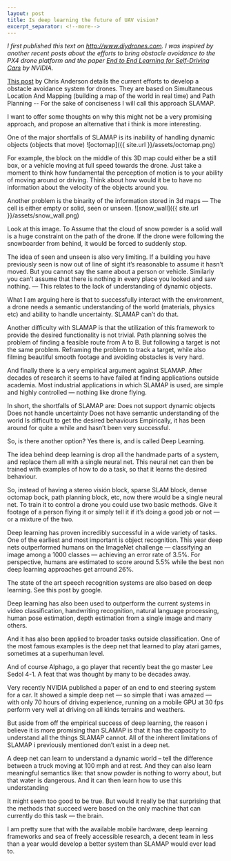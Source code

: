 ```yaml
---
layout: post
title: Is deep learning the future of UAV vision?
excerpt_separator: <!--more-->
---
```


*I first published this text on <http://www.diydrones.com>. I was inspired by another recent posts about the efforts to bring obstacle avoidance to the PX4 drone platform and the paper [End to End Learning for Self-Driving Cars](https://arxiv.org/abs/1604.07316) by NVIDIA.*

[This post](http://diydrones.com/profiles/blogs/px4-update-obstacle-avoidance-talk-at-dronecode-unconference) by Chris Anderson details the current efforts to develop a obstacle avoidance system for drones. They are based on Simultaneous Location And Mapping (building a map of the world in real time) and Path Planning -- For the sake of conciseness I will call this approach SLAMAP.

 I want to offer some thoughts on why this might not be a very promising approach, and propose an alternative that i think is more interesting.

One of the major shortfalls of SLAMAP is its inability of handling dynamic objects (objects that move)
![octomap]({{ site.url }}/assets/octomap.png)
<!--more-->
For example, the block on the middle of this 3D map could either be a still box, or a vehicle moving at full speed towards the drone. Just take a moment to think how fundamental the perception of motion is to your ability of moving around or driving. Think about how would it be to have no information about the velocity of the objects around you.

Another problem is the binarity of the information stored in 3d maps — The cell is either empty or solid, seen or unseen.
![snow_wall]({{ site.url }}/assets/snow_wall.png)

Look at this image. To Assume that the cloud of snow powder is a solid wall is a huge constraint on the path of the drone. If the drone were following the snowboarder from behind, it would be forced to suddenly stop.

The idea of seen and unseen is also very limiting. If a building you have previously seen is now out of line of sight it’s reasonable to assume it hasn’t moved. But you cannot say the same about a person or vehicle. Similarly you can’t assume that there is nothing in every place you looked and saw nothing. — This relates to the lack of understanding of dynamic objects.

What I am arguing here is that to successfully interact with the environment, a drone needs a semantic understanding of the world (materials, physics etc) and ability to handle uncertainty. SLAMAP can’t do that.

Another difficulty with SLAMAP is that the utilization of this framework to provide the desired functionality is not trivial. Path planning solves the problem of finding a feasible route from A to B. But following a target is not the same problem. Reframing the problem to track a target, while also filming beautiful smooth footage and avoiding obstacles is very hard.

And finally there is a very empirical argument against SLAMAP. After decades of research it seems to have failed at finding applications outside academia. Most industrial applications in which SLAMAP is used, are simple and highly controlled — nothing like drone flying.

In short, the shortfalls of SLAMAP are:
Does not support dynamic objects
Does not handle uncertainty
Does not have semantic understanding of the world
Is difficult to get the desired behaviours
Empirically, it has been around for quite a while and hasn’t been very successful.


So, is there another option? Yes there is, and is called Deep Learning.

The idea behind deep learning is drop all the handmade parts of a system, and replace them all with a single neural net. This neural net can then be trained with examples of how to do a task, so that it learns the desired behaviour.

So, instead of having a stereo visión block, sparse SLAM block, dense octomap bock, path planning block, etc, now there would be a single neural net. To train it to control a drone you could use two basic methods. Give it footage of a person flying it or simply tell it if it’s doing a good job or not — or a mixture of the two.

Deep learning has proven incredibly successful in a wide variety of tasks. One of the earliest and most important is object recognition. This year deep nets outperformed humans on the ImageNet challenge — classifying an image among a 1000 classes — achieving an error rate of 3.5%. For perspective, humans are estimated to score around 5.5% while the best non deep learning approaches get arround 26%.

The state of the art speech recognition systems are also based on deep learning. See this post by google.

 Deep learning has also been used to outperform the current systems in video classification, handwriting recognition, natural language processing, human pose estimation, depth estimation from a single image and many others.

And it has also been applied to broader tasks outside classification. One of the most famous examples is the deep net that learned to play atari games, sometimes at a superhuman level.

And of course Alphago, a go player that recently beat the go master Lee Sedol 4-1. A feat that was thought by many to be decades away.

Very recently NVIDIA published a paper of an end to end steering system for a car. It showed a simple deep net — so simple that i was amazed — with only 70 hours of driving experience, running on a mobile GPU at 30 fps perform very well at driving on all kinds terrains and weathers.

But aside from off the empirical success of deep learning, the reason i believe it is more promising than SLAMAP is that it has the capacity to understand all the things SLAMAP cannot. All of the inherent limitations of SLAMAP i previously mentioned don’t exist in a deep net.

A deep net can learn to understand a dynamic world – tell the difference between a truck moving at 100 mph and at rest. And they can also learn meaningful semantics like: that snow powder is nothing to worry about, but that water is dangerous. And it can then learn how to use  this understanding


It might seem too good to be true. But would it really be that surprising that the methods that succeed were based on the only machine that can currently do this task — the brain.

I am pretty sure that with the available mobile hardware, deep learning frameworks and sea of freely accessible research, a decent team in less than a year would develop a better system than SLAMAP would ever lead to.
